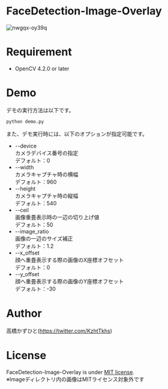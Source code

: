 # FaceDetection-Image-Overlay
![nwgqx-oy39q](https://user-images.githubusercontent.com/37477845/99551738-8f268e00-29ff-11eb-8565-5dd9eaadc534.gif)

# Requirement 
* OpenCV 4.2.0 or later

# Demo
デモの実行方法は以下です。
```bash
python demo.py
```
また、デモ実行時には、以下のオプションが指定可能です。

* --device<br>
カメラデバイス番号の指定<br>
デフォルト：0
* --width<br>
カメラキャプチャ時の横幅<br>
デフォルト：960
* --height<br>
カメラキャプチャ時の縦幅<br>
デフォルト：540
* --ceil<br>
画像重畳表示時の一辺の切り上げ値<br>
デフォルト：50
* --image_ratio<br>
画像の一辺のサイズ補正<br>
デフォルト：1.2
* --x_offset<br>
顔へ重畳表示する際の画像のX座標オフセット<br>
デフォルト：0
* --y_offset<br>
顔へ重畳表示する際の画像のY座標オフセット<br>
デフォルト：-30

# Author
高橋かずひと(https://twitter.com/KzhtTkhs)
 
# License 
FaceDetection-Image-Overlay is under [MIT license](https://en.wikipedia.org/wiki/MIT_License).<br>
※Imageディレクトリ内の画像はMITライセンス対象外です
